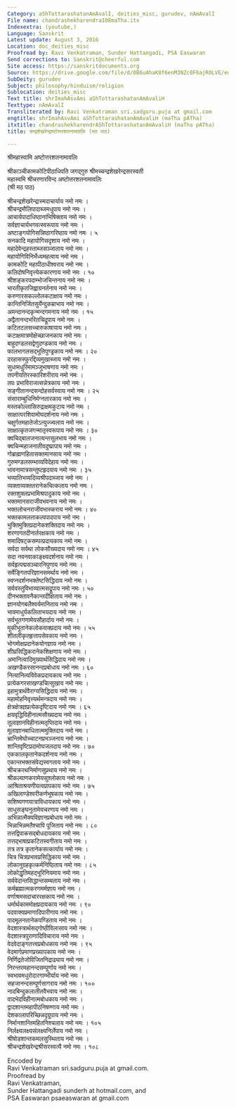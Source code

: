 ```yaml
---
Category: aShTottarashatanAmAvalI, deities_misc, gurudev, nAmAvalI
File name: chandrashekharendra108maTha.itx
Indexextra: (youtube,)
Language: Sanskrit
Latest update: August 3, 2016
Location: doc_deities_misc
Proofread by: Ravi Venkatraman, Sunder Hattangadi, PSA Easwaran
Send corrections to: Sanskrit@cheerful.com
Site access: https://sanskritdocuments.org
Source: https://drive.google.com/file/d/0B6uAhaK8f6enM3NZc0F6ajR0LVE/edit
SubDeity: gurudev
Subject: philosophy/hinduism/religion
Sublocation: deities_misc
Text title: shrImahAsvAmi aShTottarashatanAmAvaliH
Texttype: nAmAvalI
Transliterated by: Ravi Venkatraman sri.sadguru.puja at gmail.com
engtitle: shrImahAsvAmi aShTottarashatanAmAvaliH (maTha pATha)
itxtitle: chandrashekharendrAShTottarashatanAmAvaliH (maTha pATha)
title: चन्द्रशेखरेन्द्राष्टोत्तरशतनामावलिः (मठ पाठ)

---
```

  
 श्रीमहास्वामि अष्टोत्तरशतनामावलिः   
  
श्रीकाञ्चीकामकोटिपीठाधिपति जगद्गुरु श्रीमच्चन्द्रशेखरेन्द्रसरस्वती   
महास्वमि श्रीचरणारविन्द अष्टोत्तरशतनामावलिः  
(श्री मठ पाठ)  
  
श्रीचन्द्रशेखरेन्द्रास्मदाचार्याय नमो नमः ।  
श्रीचन्द्रमौलिपादाब्जमधुपाय नमो नमः ।  
आचार्यपादाधिष्ठानाभिषिक्ताय नमो नमः ।  
सर्वज्ञाचार्यभगवत्स्वरूपाय नमो नमः ।  
अष्टाङ्गयोगिसन्निष्ठागरिष्ठाय नमो नमः । ५  
सनकादि महायोगिसदृशाय नमो नमः ।  
महादेवेन्द्रहस्ताब्जसञ्जाताय नमो नमः ।  
महायोगिविनिर्भेध्यमहत्वाय नमो नमः ।  
कामकोटि महापीठाधीश्वराय नमो नमः ।  
कलिदोषनिवृत्त्येककारणाय नमो नमः । १०  
श्रीशङ्करपदाम्भोजचिन्तनाय नमो नमः ।  
भारतीकृतजिह्वाग्रनर्तनाय नमो नमः ।  
करुणारसकल्लोलकटाक्षाय नमो नमः ।  
कान्तिनिर्जितसुर्येन्दुकम्राभाय नमो नमः ।  
अमन्दानन्दकृन्मन्दगमनाय नमो नमः । १५  
अद्वैतानन्दभरितचिद्रूपाय नमो नमः ।  
कटितटलसच्चारुकाषायाय नमो नमः ।  
कटाक्षमात्रमोक्षेच्छाजनकाय नमो नमः ।  
बाहुदण्डलसद्वेणुदण्डकाय नमो नमः ।  
फालभागलसद्भूतिपुण्ड्रकाय नमो नमः । २०  
दरहासस्फुरद्दिव्यमुखाब्जाय नमो नमः ।  
सुधामधुरिमामञ्जुभाषणाय नमो नमः ।  
तपनीयतिरस्कारिशरीराय नमो नमः ।  
तपः प्रभाविराजत्सन्नेत्रकाय नमो नमः ।  
सङ्गीतानन्दसन्दोहसर्वस्वाय नमो नमः । २५  
संसाराम्बुधिनिर्मग्नतारकाय नमो नमः ।  
मस्तकोल्लासिरुद्राक्षमकुटाय नमो नमः ।  
साक्षात्परशिवामोघदर्शनाय नमो नमः ।  
चक्षुर्गतमहातेजोऽत्युज्ज्वलाय नमो नमः ।  
साक्षात्कृतजगन्मातृस्वरूपाय नमो नमः । ३०  
क्वचिद्बालजनात्यन्तसुलभाय नमो नमः ।  
क्वचिन्महाजनातीवदुष्प्रापाय नमो नमः ।  
गोब्राह्मणहितासक्तमानसाय नमो नमः ।  
गुरुमण्डलसम्भाव्यविदेहाय नमो नमः ।  
भावनामात्रसन्तुष्टहृदयाय नमो नमः । ३५  
भव्यातिभव्यदिव्यश्रीपदाब्जाय नमो नमः ।  
व्यक्ताव्यक्ततरानेकचित्कलाय नमो नमः ।  
रक्तशुक्लप्रभामिश्रपादुकाय नमो नमः ।  
भक्तमानसराजीवभवनाय नमो नमः ।  
भक्तलोचनराजीवभास्कराय नमो नमः । ४०  
भक्तकामलताकल्पपादपाय नमो नमः ।  
भुक्तिमुक्तिप्रदानेकशक्तिदाय नमो नमः ।  
शरणागतदीनार्तरक्षकाय नमो नमः ।  
शमादिषट्कसम्पत्प्रदायकाय नमो नमः ।  
सर्वदा सर्वथा लोकसौख्यदाय नमो नमः । ४५  
सदा नवनवाकाङ्क्ष्यदर्शनाय नमो नमः ।  
सर्वहृत्पद्मसञ्चारनिपुणाय नमो नमः ।  
सर्वेङ्गितपरिज्ञानसमर्थाय नमो नमः ।  
स्वप्नदर्शनभक्तेष्टसिद्धिदाय नमो नमः ।  
सर्ववस्तुविभाव्यात्मसद्रूपाय नमो नमः । ५०  
दीनभक्तावनैकान्तदीक्षिताय नमो नमः ।  
ज्ञानयोगबलैश्वर्यमानिताय नमो नमः ।  
भावमाधुर्यकलिताभयदाय नमो नमः ।  
सर्वभूतगणामेयसौहार्दाय नमो नमः ।  
मूकीभूतानेकलोकवाक्प्रदाय नमो नमः । ५५  
शीतलीकृतहृत्तापसेवकाय नमो नमः ।  
भोगमोक्षप्रदानेकयोगज्ञाय नमो नमः ।  
शीघ्रसिद्धिकरानेकशिक्षणाय नमो नमः ।  
अमानित्वादिमुख्यार्थसिद्धिदाय नमो नमः ।  
अखण्डैकरसानन्दप्रबोधाय नमो नमः । ६०  
नित्यानित्यविवेकप्रदायकाय नमो नमः ।  
प्रत्येकगरसाखण्डचित्सुखाय नमो नमः ।  
इहामुत्रार्थवैराग्यसिद्धिदाय नमो नमः ।  
महामोहनिवृत्त्यर्थमन्त्रदाय नमो नमः ।  
क्षेत्रक्षेत्रज्ञप्रत्येकदृष्टिदाय नमो नमः । ६५  
क्षयवृद्धिविहीनात्मसौख्यदाय नमो नमः ।  
तूलाज्ञानविहीनात्मतृप्तिदाय नमो नमः ।  
मूलाज्ञानबाधितात्ममुक्तिदाय नमो नमः ।  
भ्रान्तिमेघोच्चाटनप्रभञ्जनाय नमो नमः ।  
शान्तिवृष्टिप्रदामोघजलदाय नमो नमः । ७०  
एककालकृतानेकदर्शनाय नमो नमः ।  
एकान्तभक्तसंवेद्यस्वगताय नमो नमः ।  
श्रीचक्ररथनिर्माणसुप्रथाय नमो नमः ।  
श्रीकल्याणकरामेयसुश्लोकाय नमो नमः ।  
आश्रिताश्रयणीयत्वप्रापकाय नमो नमः । ७५  
अखिलाण्डेश्वरीकर्णभूषकाय नमो नमः ।  
सशिष्यगणयात्राविधायकाय नमो नमः ।  
साधुसङ्घनुतामेयचरणाय नमो नमः ।  
अभिन्नात्मैक्यविज्ञानप्रबोधाय नमो नमः ।  
भिन्नाभिन्नमतैश्चापि पूजिताय नमो नमः । ८०  
तत्तद्विपाकसद्बोधदायकाय नमो नमः ।  
तत्तद्भाषाप्रकटितस्वगीताय नमो नमः ।  
तत्र तत्र कृतानेकसत्कार्याय नमो नमः ।  
चित्र चित्रप्रभावप्रसिद्धिकाय नमो नमः ।  
लोकानुग्रहकृत्कर्मनिष्ठिताय नमो नमः । ८५  
लोकोद्धृतिमहद्भूरिनियमाय नमो नमः ।  
सर्ववेदान्तसिद्धान्तसम्मताय नमो नमः ।  
कर्मब्रह्मात्मकरणमर्मज्ञाय नमो नमः ।  
वर्णाश्रमसदाचाररक्षकाय नमो नमः ।  
धर्मार्थकाममोक्षप्रदायकाय नमो नमः । ९०  
पदवाक्यप्रमाणादिपारीणाय नमो नमः ।  
पादमूलनतानेकपण्डिताय नमो नमः ।  
वेदशास्त्रार्थसद्गोष्ठीविलासाय नमो नमः ।  
वेदशास्त्रपुराणादिविचाराय नमो नमः ।  
वेदवेदाङ्गतत्त्वप्रबोधकाय नमो नमः । ९५  
वेदमार्गप्रमाणप्रख्यापकाय नमो नमः ।  
निर्णिद्रतेजोविजितनिद्राढ्याय नमो नमः ।  
निरन्तरमहानन्दसम्पूर्णाय नमो नमः ।  
स्वभावमधुरोदारगाम्भीर्याय नमो नमः ।  
सहजानन्दसम्पूर्णसागराय नमो नमः । १००  
नादबिन्दुकलातीतवैभवाय नमो नमः ।  
वादभेदविहीनात्मबोधकाय नमो नमः ।  
द्वादशान्तमहापीठनिषण्णाय नमो नमः ।  
देशकालापरिच्छिन्नदृग्रूपाय नमो नमः ।  
निर्मानशान्तिमहितनिश्चलाय नमो नमः । १०५  
निर्लक्ष्यलक्ष्यसंलक्ष्यनिर्लेपाय नमो नमः ।  
श्रीषोडशान्तकमलसुस्थिताय नमो नमः ।  
श्रीचन्द्रशेखरेन्द्रश्रीसरस्वत्यै नमो नमः । १०८  
  
  
Encoded by   
Ravi Venkatraman sri.sadguru.puja at gmail.com.  
Proofread by   
Ravi Venkatraman,   
Sunder Hattangadi sunderh at hotmail.com, and  
PSA Easwaran psaeaswaran at gmail.com  
  
